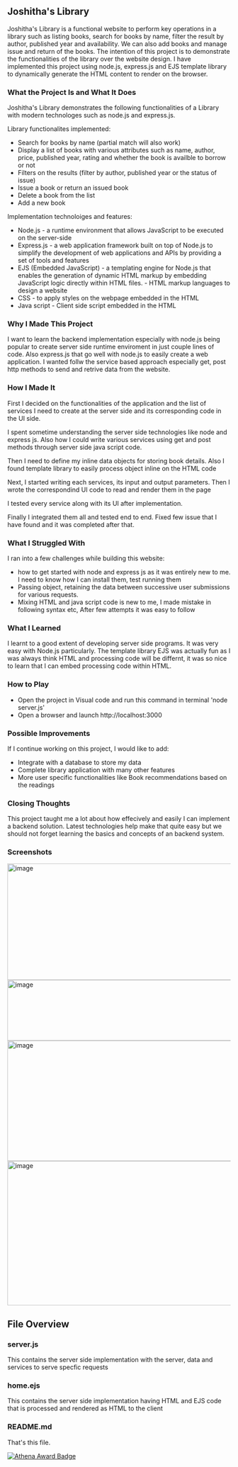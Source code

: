 ## Joshitha's Library

Joshitha's Library is a functional website to perform key operations in a library such as listing books, search for books by name, filter the result by author, published year and availability. We can also add books and manage issue and return of the books.  The intention of this project is to demonstrate the functionalities of the library over the website design. I have implemented this project using node.js, express.js and EJS template library to dynamically generate the HTML content to render on the browser. 

### What the Project Is and What It Does

Joshitha's Library demonstrates the following functionalities of a Library with modern technologes such as node.js and express.js.

Library functionalites implemented:

- Search for books by name (partial match will also work)
- Display a list of books with various attributes such as name, author, price, published year, rating and whether the book is availble to borrow or not
- Filters on the results (filter by author, published year or the status of issue)
- Issue a book or return an issued book
- Delete a book from the list 
- Add a new book 

Implementation technoloiges and features:

- Node.js - a runtime environment that allows JavaScript to be executed on the server-side
- Express.js - a web application framework built on top of Node.js to simplify the development of web applications and APIs by providing a set of tools and features 
- EJS (Embedded JavaScript) - a templating engine for Node.js that enables the generation of dynamic HTML markup by embedding JavaScript logic directly within HTML files. - HTML markup languages to design a website
- CSS - to apply styles on the webpage embedded in the HTML
- Java script - Client side script embedded in the HTML

### Why I Made This Project

I want to learn the backend implementation especially with node.js being popular to create server side runtime enviroment in just couple lines of code. Also express.js that go well with node.js to easily create a web application. I wanted follw the service based approach especially get, post http methods to send and retrive data from the website. 

###  How I Made It

First I decided on the functionalities of the application and the list of services I need to create at the server side and its corresponding code in the UI side.

I spent sometime understanding the server side technologies like node and express js. Also how I could write various services using get and post methods through server side java script code. 

Then I need to define my inline data objects for storing book details. Also I found template library to easily process object inline on the HTML code

Next, I started writing each services, its input and output parameters. Then I wrote the correspondind UI code to read and render them in the page

I tested every service along with its UI after implementation. 

Finally I integrated them all and tested end to end. Fixed few issue that I have found and it was completed after that.

###  What I Struggled With

I ran into a few challenges while building this website:

- how to get started with node and express js as it was entirely new to me. I need to know how I can install them, test running them
- Passing object, retaining the data between successive user submissions for various requests.
- Mixing HTML and java script code is new to me, I made mistake in following syntax etc, After few attempts it was easy to follow
  
### What I Learned

I learnt to a good extent of developing server side programs. It was very easy with Node.js particularly. The template library EJS was actually fun as I was always think HTML and processing code will be differnt, it was so nice to learn that I can embed processing code within HTML. 

### How to Play

- Open the project in Visual code and run this command in terminal 'node server.js'
- Open a browser and launch http://localhost:3000
  
### Possible Improvements

If I continue working on this project, I would like to add:

- Integrate with a database to store my data
- Complete library application with many other features
- More user specific functionalities like Book recommendations based on the readings

### Closing Thoughts

This project taught me a lot about how effecively and easily I can implement a backend solution. Latest technologies help make that quite easy but we should not forget learning the basics and concepts of an backend system.

### Screenshots
<img width="850" height="263" alt="image" src="https://github.com/user-attachments/assets/4a63ab95-e9e7-438b-bd38-7670e63ab6cd" />
<img width="830" height="137" alt="image" src="https://github.com/user-attachments/assets/43eaa682-cba8-4ed3-aeec-72d431cfc76f" />
<img width="828" height="272" alt="image" src="https://github.com/user-attachments/assets/60264257-b6f9-4f9e-ab86-6d674f029953" />
<img width="839" height="326" alt="image" src="https://github.com/user-attachments/assets/71911f3a-ad5b-4766-8c98-75bd45d233fd" />

## File Overview

### server.js

This contains the server side implementation with the server, data and services to serve specfic requests

### home.ejs

This contains the server side implementation having HTML and EJS code that is processed and rendered as HTML to the client

### README.md

That's this file.   

[![Athena Award Badge](https://img.shields.io/endpoint?url=https%3A%2F%2Faward.athena.hackclub.com%2Fapi%2Fbadge)](https://award.athena.hackclub.com?utm_source=readme)


